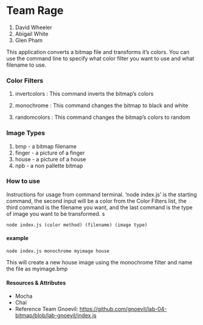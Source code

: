 # Team Rage
1. David Wheeler
2. Abigail White
3. Glen Pham

This application converts a bitmap file and transforms it’s colors. You can use the command line to specify what color filter you want to use and what filename to use.


### Color Filters
1. invertcolors : This command inverts the bitmap’s colors

2. monochrome : This command changes the bitmap to black and white

3. randomcolors : This command changes the bitmap’s colors to random

### Image Types
1. bmp - a bitmap filename
2. finger - a picture of a finger
3. house - a picture of a house
4. npb - a non pallette bitmap

### How to use
Instructions for usage from command terminal. ‘node index.js’ is the starting command, the second input will be a color from the Color Filters list, the third command is the filename you want, and the last command is the type of image you want to be transformed. s

```
node index.js (color method) (filename) (image type)
```

#### example
```
node index.js monochrome myimage house
```

This will create a new house image using the monochrome filter and name the file as myimage.bmp

#### Resources & Attributes
* Mocha
* Chai
* Reference Team Gnoevil: https://github.com/gnoevil/lab-04-bitmap/blob/lab-gnoevil/index.js
